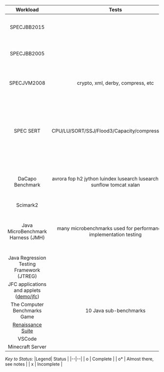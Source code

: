 |Workload| Tests |  Arm64 | Comments  | 
|:--:|:--:|:--:|:--:|
| SPECJBB2015 |  |o*  | Performance difference observed on a [TX2](https://github.com/microsoft/openjdk-aarch64/blob/master/Arm64_systems.md) running Linux | 
| SPECJBB2005 |  | o* | Performance difference observed on a TX2 running Linux |  
| SPECJVM2008 | crypto, xml, derby, compress, etc | o* | startup doesn't work on JDK8+ (we are at JDK16/current tip) | 
| SPEC SERT | CPU/LU/SORT/SSJ/Flood3/Capacity/compress/Sha256 |o* |Benchmark changes made to accomodate the new platform combo, upstream to SPEC, benchmark needs fixing with removal of Nashorn| 
| DaCapo Benchmark | avrora fop h2 jython luindex lusearch lusearch-fix pmd sunflow tomcat xalan  | o* | one benchmark utilizes an x86-64 dll. A few others don't work on JDK8+. Lower priority |
| Scimark2 |  |o  |  | 
|Java MicroBenchmark Harness (JMH) | many microbenchmarks used for performance and implementation testing | o* | we ran the 'jmh-jdk-microbenchmarks' suite on our [test platforms](https://github.com/microsoft/openjdk-aarch64/blob/master/Arm64_systems.md) and found no significant issues |
|Java Regression Testing Framework (JTREG)| | o*| part of our CI|
|JFC applications and applets ([demo/jfc](https://docs.oracle.com/javase/7/docs/technotes/samples/demos.html))| | o | VEH and SEH bug identified and fixed |
|The Computer Benchmarks Game|10 Java sub-benchmarks| x|Enablement and characterization work|
|[Renaissance Suite](https://renaissance.dev/)|| x|Enablement work has started |
|VSCode| | o | |
|Minecraft Server| | o | |

_Key to Status:_
|Legend| Status |
|--|--|
| o | Complete |
| o* | Almost there, see notes |
| x | Incomplete | 
